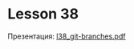 # Lesson 38

Презентация: [l38_git-branches.pdf](https://github.com/ait-tr/cohort40.2/blob/main/basic_programming/lesson_38/presentation/l38_git-branches.pdf)
